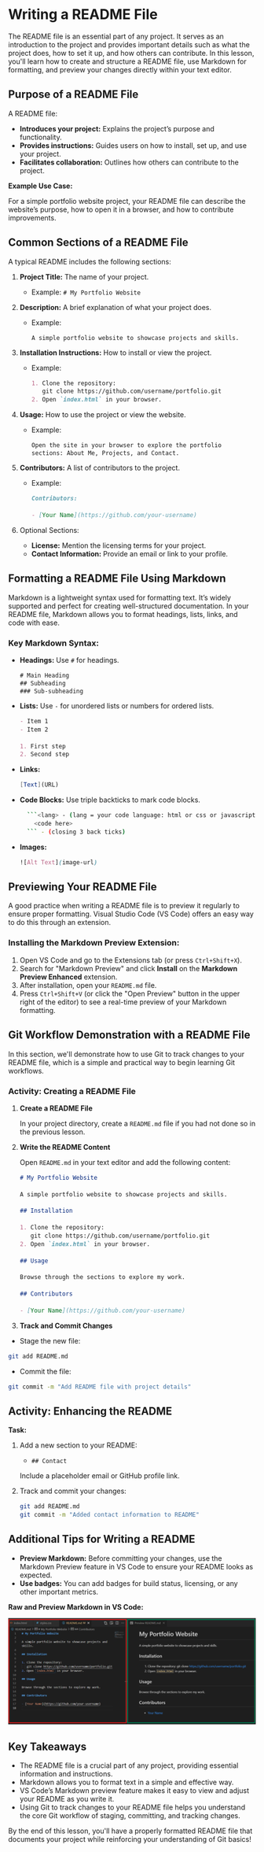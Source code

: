 # Writing a README File

The README file is an essential part of any project. It serves as an introduction to the project and provides important details such as what the project does, how to set it up, and how others can contribute. In this lesson, you'll learn how to create and structure a README file, use Markdown for formatting, and preview your changes directly within your text editor.

## Purpose of a README File

A README file:

- **Introduces your project:** Explains the project’s purpose and functionality.
- **Provides instructions:** Guides users on how to install, set up, and use your project.
- **Facilitates collaboration:** Outlines how others can contribute to the project.

**Example Use Case:**

For a simple portfolio website project, your README file can describe the website’s purpose, how to open it in a browser, and how to contribute improvements.

## Common Sections of a README File

A typical README includes the following sections:

1. **Project Title:** The name of your project.

   - Example: `# My Portfolio Website`

2. **Description:** A brief explanation of what your project does.

   - Example:
     ```
     A simple portfolio website to showcase projects and skills.
     ```

3. **Installation Instructions:** How to install or view the project.
   - Example:
     ```markdown
     1. Clone the repository:
        git clone https://github.com/username/portfolio.git
     2. Open `index.html` in your browser.
     ```
4. **Usage:** How to use the project or view the website.
   - Example:
     ```
     Open the site in your browser to explore the portfolio sections: About Me, Projects, and Contact.
     ```
5. **Contributors:** A list of contributors to the project.

   - Example:

     ```markdown
     Contributors:

     - [Your Name](https://github.com/your-username)
     ```

6. Optional Sections:
   - **License:** Mention the licensing terms for your project.
   - **Contact Information:** Provide an email or link to your profile.

## Formatting a README File Using Markdown

Markdown is a lightweight syntax used for formatting text. It’s widely supported and perfect for creating well-structured documentation. In your README file, Markdown allows you to format headings, lists, links, and code with ease.

### Key Markdown Syntax:

- **Headings:** Use `#` for headings.
  ```shell
  # Main Heading
  ## Subheading
  ### Sub-subheading
  ```
- **Lists:** Use `-` for unordered lists or numbers for ordered lists.

  ```markdown
  - Item 1
  - Item 2

  1. First step
  2. Second step
  ```

- **Links:**
  ```mathematica
  [Text](URL)
  ```
- **Code Blocks:** Use triple backticks to mark code blocks.

  ````bash
    ```<lang> - (lang = your code language: html or css or javascript)
      <code here>
    ``` - (closing 3 back ticks)
  ````

- **Images:**
  ```scss
  ![Alt Text](image-url)
  ```

## Previewing Your README File

A good practice when writing a README file is to preview it regularly to ensure proper formatting. Visual Studio Code (VS Code) offers an easy way to do this through an extension.

### Installing the Markdown Preview Extension:

1. Open VS Code and go to the Extensions tab (or press `Ctrl+Shift+X`).
2. Search for "Markdown Preview" and click **Install** on the **Markdown Preview Enhanced** extension.
3. After installation, open your `README.md` file.
4. Press `Ctrl+Shift+V` (or click the "Open Preview" button in the upper right of the editor) to see a real-time preview of your Markdown formatting.

## Git Workflow Demonstration with a README File

In this section, we'll demonstrate how to use Git to track changes to your README file, which is a simple and practical way to begin learning Git workflows.

### Activity: Creating a README File

1. **Create a README File**

   In your project directory, create a `README.md` file if you had not done so in the previous lesson.

2. **Write the README Content**

   Open `README.md` in your text editor and add the following content:

   ```markdown
   # My Portfolio Website

   A simple portfolio website to showcase projects and skills.

   ## Installation

   1. Clone the repository:
      git clone https://github.com/username/portfolio.git
   2. Open `index.html` in your browser.

   ## Usage

   Browse through the sections to explore my work.

   ## Contributors

   - [Your Name](https://github.com/your-username)
   ```

3. **Track and Commit Changes**

- Stage the new file:

```bash
git add README.md
```

- Commit the file:

```bash
git commit -m "Add README file with project details"
```

## Activity: Enhancing the README

**Task:**

1. Add a new section to your README:

   - `## Contact`

   Include a placeholder email or GitHub profile link.

2. Track and commit your changes:

   ```bash
   git add README.md
   git commit -m "Added contact information to README"
   ```

## Additional Tips for Writing a README

- **Preview Markdown:** Before committing your changes, use the Markdown Preview feature in VS Code to ensure your README looks as expected.
- **Use badges:** You can add badges for build status, licensing, or any other important metrics.

**Raw and Preview Markdown in VS Code:**

<img src="./images/Markdown Preview.png" alt="Open with Live Server" >

## Key Takeaways

- The README file is a crucial part of any project, providing essential information and instructions.
- Markdown allows you to format text in a simple and effective way.
- VS Code’s Markdown preview feature makes it easy to view and adjust your README as you write it.
- Using Git to track changes to your README file helps you understand the core Git workflow of staging, committing, and tracking changes.

By the end of this lesson, you'll have a properly formatted README file that documents your project while reinforcing your understanding of Git basics!
